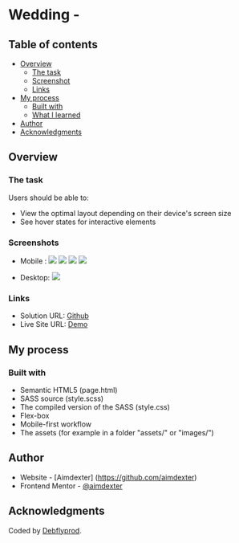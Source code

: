 # Wedding -


## Table of contents

- [Overview](#overview)
  - [The task](#the-task)
  - [Screenshot](#screenshot)
  - [Links](#links)
- [My process](#my-process)
  - [Built with](#built-with)
  - [What I learned](#what-i-learned)
- [Author](#author)
- [Acknowledgments](#acknowledgments)

## Overview

### The task

Users should be able to:

- View the optimal layout depending on their device's screen size
- See hover states for interactive elements

### Screenshots
- Mobile :
![](./images/mobile1.jpg)
![](./images/mobile2.jpg)
![](./images/mobile3.jpg)
![](./images/mobile4.jpg)

- Desktop:
![](./images/screenshot-desktop.jpg)

### Links

- Solution URL: [Github](https://github.com/aimdexter/weeding)
- Live Site URL: [Demo](https://aimdexter.github.io/weeding/)

## My process

### Built with

- Semantic HTML5 (page.html)
- SASS source (style.scss)
- The compiled version of the SASS (style.css)
- Flex-box
- Mobile-first workflow
- The assets (for example in a folder "assets/" or "images/")

## Author

- Website - [Aimdexter] (https://github.com/aimdexter)
- Frontend Mentor - [@aimdexter](https://www.frontendmentor.io/profile/aimdexter)

## Acknowledgments

Coded by <a href="https://github.com/aimdexter/">Debflyprod</a>.
